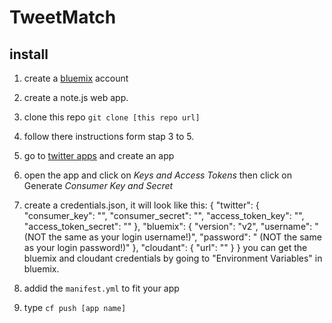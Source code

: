 # TweetMatch

## install
1. create a [bluemix](http://console.eu-gb.bluemix.net) account
2. create a note.js web app.
3. clone this repo `git clone [this repo url]`
4. follow there instructions form stap 3 to 5.
6. go to [twitter apps](https://apps.twitter.com/) and create an app
7. open the app and click on *Keys and Access Tokens* then click on Generate *Consumer Key and Secret*
5. create a credentials.json, it will look like this:
		{
			"twitter": {
				"consumer_key": "<your twitter consumer_key>",
				"consumer_secret": "<your twitter consumer_secret>",
				"access_token_key": "<your twitter access_token_key>",
				"access_token_secret": "<your twitter access_token_secret>"
			},
			"bluemix": {
				"version": "v2",
				"username": "<your bluemix username> (NOT the same as your login username!)",
				"password": "<your bluemix password> (NOT the same as your login password!)"
			},
			"cloudant": {
				"url": "<cloadant url>"
			}
		}
	you can get the bluemix and cloudant credentials by going to "Environment Variables" in bluemix.

6. addid the `manifest.yml` to fit your app
6. type `cf push [app name]`

